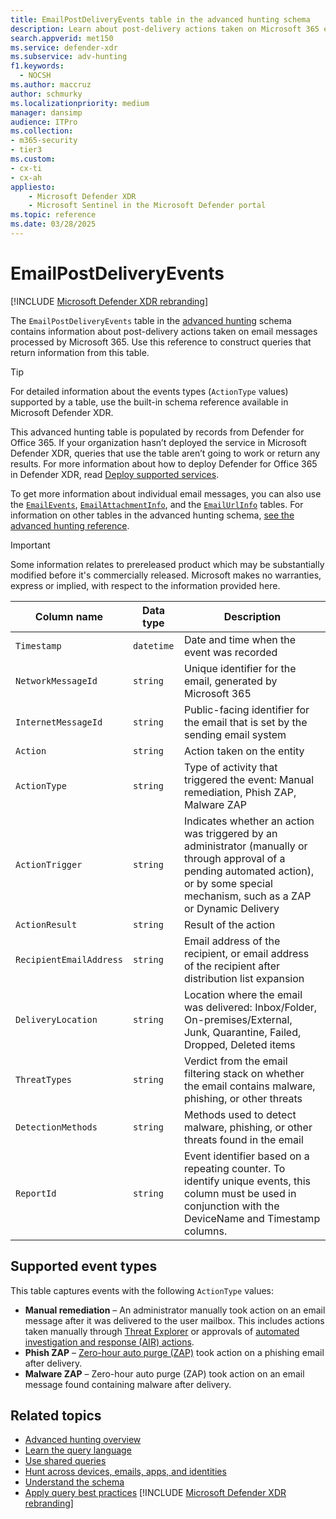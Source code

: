 ```yaml
---
title: EmailPostDeliveryEvents table in the advanced hunting schema
description: Learn about post-delivery actions taken on Microsoft 365 emails in the EmailPostDeliveryEvents table of the advanced hunting schema
search.appverid: met150
ms.service: defender-xdr
ms.subservice: adv-hunting
f1.keywords: 
  - NOCSH
ms.author: maccruz
author: schmurky
ms.localizationpriority: medium
manager: dansimp
audience: ITPro
ms.collection: 
- m365-security
- tier3
ms.custom:
- cx-ti
- cx-ah
appliesto:
    - Microsoft Defender XDR
    - Microsoft Sentinel in the Microsoft Defender portal
ms.topic: reference
ms.date: 03/28/2025
---
```


# EmailPostDeliveryEvents

[!INCLUDE [Microsoft Defender XDR rebranding](../includes/microsoft-defender.md)]



The `EmailPostDeliveryEvents` table in the [advanced hunting](advanced-hunting-overview.md) schema contains information about post-delivery actions taken on email messages processed by Microsoft 365. Use this reference to construct queries that return information from this table.

> [!TIP]
> For detailed information about the events types (`ActionType` values) supported by a table, use the built-in schema reference available in Microsoft Defender XDR.

This advanced hunting table is populated by records from Defender for Office 365. If your organization hasn’t deployed the service in Microsoft Defender XDR, queries that use the table aren’t going to work or return any results. For more information about how to deploy Defender for Office 365 in Defender XDR, read [Deploy supported services](deploy-supported-services.md).

To get more information about individual email messages, you can also use the [`EmailEvents`](advanced-hunting-emailevents-table.md), [`EmailAttachmentInfo`](advanced-hunting-emailattachmentinfo-table.md), and the [`EmailUrlInfo`](advanced-hunting-emailurlinfo-table.md) tables. For information on other tables in the advanced hunting schema, [see the advanced hunting reference](advanced-hunting-schema-tables.md).

> [!IMPORTANT]
> Some information relates to prereleased product which may be substantially modified before it's commercially released. Microsoft makes no warranties, express or implied, with respect to the information provided here.

| Column name | Data type | Description |
|-------------|-----------|-------------|
| `Timestamp` | `datetime` | Date and time when the event was recorded |
| `NetworkMessageId` | `string` | Unique identifier for the email, generated by Microsoft 365 |
| `InternetMessageId` | `string` | Public-facing identifier for the email that is set by the sending email system |
| `Action` | `string` | Action taken on the entity |
| `ActionType` | `string` | Type of activity that triggered the event: Manual remediation, Phish ZAP, Malware ZAP |
| `ActionTrigger` | `string` | Indicates whether an action was triggered by an administrator (manually or through approval of a pending automated action), or by some special mechanism, such as a ZAP or Dynamic Delivery |
| `ActionResult` | `string` | Result of the action |
| `RecipientEmailAddress` | `string` | Email address of the recipient, or email address of the recipient after distribution list expansion |
| `DeliveryLocation` | `string` | Location where the email was delivered: Inbox/Folder, On-premises/External, Junk, Quarantine, Failed, Dropped, Deleted items |
| `ThreatTypes` | `string` | Verdict from the email filtering stack on whether the email contains malware, phishing, or other threats |
| `DetectionMethods` | `string` | Methods used to detect malware, phishing, or other threats found in the email |
| `ReportId` | `string` | Event identifier based on a repeating counter. To identify unique events, this column must be used in conjunction with the DeviceName and Timestamp columns. |

## Supported event types

This table captures events with the following `ActionType` values:

- **Manual remediation** – An administrator manually took action on an email message after it was delivered to the user mailbox. This includes actions taken manually through [Threat Explorer](/defender-office-365/threat-explorer-real-time-detections-about) or approvals of [automated investigation and response (AIR) actions](m365d-autoir-actions.md).
- **Phish ZAP** – [Zero-hour auto purge (ZAP)](/defender-office-365/zero-hour-auto-purge) took action on a phishing email after delivery.
- **Malware ZAP** – Zero-hour auto purge (ZAP) took action on an email message found containing malware after delivery.

## Related topics

- [Advanced hunting overview](advanced-hunting-overview.md)
- [Learn the query language](advanced-hunting-query-language.md)
- [Use shared queries](advanced-hunting-shared-queries.md)
- [Hunt across devices, emails, apps, and identities](advanced-hunting-query-emails-devices.md)
- [Understand the schema](advanced-hunting-schema-tables.md)
- [Apply query best practices](advanced-hunting-best-practices.md)
[!INCLUDE [Microsoft Defender XDR rebranding](../includes/defender-m3d-techcommunity.md)]
